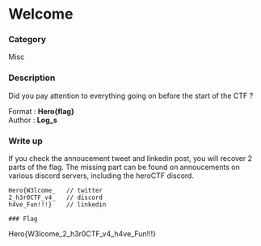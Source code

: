 # Welcome

### Category

Misc

### Description

Did you pay attention to everything going on before the start of the CTF ?

Format : **Hero{flag}**<br>
Author : **Log_s**

### Write up

If you check the annoucement tweet and linkedin post, you will recover 2 parts of the flag. The missing part can be found on annoucements on various discord servers, including the heroCTF discord.

```
Hero{W3lcome_  	// twitter
2_h3r0CTF_v4_ 	// discord
h4ve_Fun!!!}	// linkedin
```
```
### Flag

```
Hero{W3lcome_2_h3r0CTF_v4_h4ve_Fun!!!}
```
